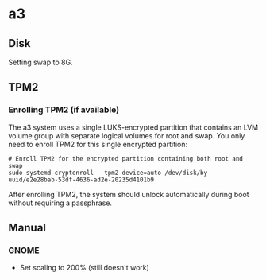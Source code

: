 # a3

## Disk

Setting swap to 8G.

## TPM2

### Enrolling TPM2 (if available)

The a3 system uses a single LUKS-encrypted partition that contains an LVM volume group with separate logical volumes for root and swap. You only need to enroll TPM2 for this single encrypted partition:

```console
# Enroll TPM2 for the encrypted partition containing both root and swap
sudo systemd-cryptenroll --tpm2-device=auto /dev/disk/by-uuid/e2e28bab-53df-4636-ad2e-20235d4101b9
```

After enrolling TPM2, the system should unlock automatically during boot without requiring a passphrase.

## Manual

### GNOME

* Set scaling to 200% (still doesn't work)
